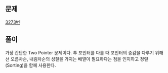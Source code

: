 ## 문제
[3273번](https://www.acmicpc.net/problem/3273)

## 풀이
가장 간단한 Two Pointer 문제이다. 투 포인터를 다룰 때 포인터의 증감을 다루기 위해선 오름차순, 내림차순의 성질을 가지는 배열이 필요하다는 점을 인지하고 정렬(Sorting)을 함께 사용한다.
